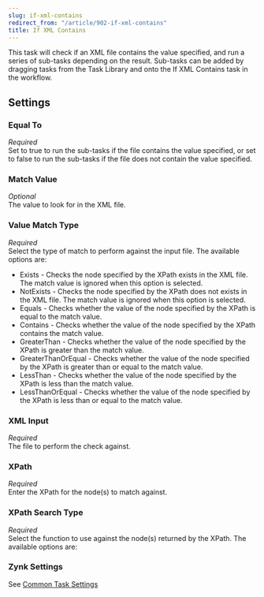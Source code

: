 ```yaml
---
slug: if-xml-contains
redirect_from: "/article/902-if-xml-contains"
title: If XML Contains
---
```

This task will check if an XML file contains the value specified, and run a series of sub-tasks depending on the result. Sub-tasks can be added by dragging tasks from the Task Library and onto the If XML Contains task in the workflow.

## Settings
### Equal To
_Required_  
Set to true to run the sub-tasks if the file contains the value specified, or set to false to run the sub-tasks if the file does not contain the value specified.

### Match Value
_Optional_  
The value to look for in the XML file. 

### Value Match Type
_Required_  
Select the type of match to perform against the input file. The available options are: 

 * Exists - Checks the node specified by the XPath exists in the XML file. The match value is ignored when this option is selected.
 * NotExists - Checks the node specified by the XPath does not exists in the XML file. The match value is ignored when this option is selected.
 * Equals - Checks whether the value of the node specified by the XPath is equal to the match value.
 * Contains - Checks whether the value of the node specified by the XPath contains the match value.
 * GreaterThan - Checks whether the value of the node specified by the XPath is greater than the match value.
 * GreaterThanOrEqual - Checks whether the value of the node specified by the XPath is greater than or equal to the match value.
 * LessThan - Checks whether the value of the node specified by the XPath is less than the match value.
 * LessThanOrEqual - Checks whether the value of the node specified by the XPath is less than or equal to the match value.

### XML Input
_Required_   
The file to perform the check against.

### XPath
_Required_  
Enter the XPath for the node(s) to match against.

### XPath Search Type 
_Required_  
Select the function to use against the node(s) returned by the XPath. The available options are: 

### Zynk Settings
See [Common Task Settings](common-task-settings)